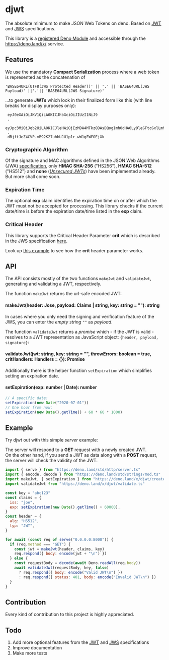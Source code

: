 # djwt

The absolute minimum to make JSON Web Tokens on deno. Based on
[JWT](https://tools.ietf.org/html/rfc7519) and
[JWS](https://www.rfc-editor.org/rfc/rfc7515.html) specifications.

This library is a [registered Deno Module](https://github.com/denoland/registry)
and accessible through the https://deno.land/x/ service.

## Features

We use the mandatory **Compact Serialization** process where a web token is
represented as the concatenation of

`'BASE64URL(UTF8(JWS Protected Header))' || '.' || 'BASE64URL(JWS Payload)' ||'.'|| 'BASE64URL(JWS Signature)'`

...to generate **JWTs** which look in their finalized form like this (with line
breaks for display purposes only):

```
 eyJ0eXAiOiJKV1QiLA0KICJhbGciOiJIUzI1NiJ9
 .
 eyJpc3MiOiJqb2UiLA0KICJleHAiOjEzMDA4MTkzODAsDQogImh0dHA6Ly9leGFtcGxlLmNvbS9pc19yb290Ijp0cnVlfQ
 .
 dBjftJeZ4CVP-mB92K27uhbUJU1p1r_wW1gFWFOEjXk
```

### Cryptographic Algorithm

Of the signature and MAC algorithms defined in the JSON Web Algorithms (JWA)
[specification](https://www.rfc-editor.org/rfc/rfc7518.html), only **HMAC
SHA-256** ("HS256"), **HMAC SHA-512** ("HS512") and **none**
([_Unsecured JWTs_](https://tools.ietf.org/html/rfc7519#section-6)) have been
implemented already. But more shall come soon.

### Expiration Time

The optional **exp** claim identifies the expiration time on or after which the
JWT must not be accepted for processing. This library checks if the current
date/time is before the expiration date/time listed in the **exp** claim.

### Critical Header

This library supports the Critical Header Parameter **crit** which is described
in the JWS specification
[here](https://www.rfc-editor.org/rfc/rfc7515.html#section-4.1.11).

Look up
[this example](https://github.com/timonson/djwt/blob/master/examples/example.ts)
to see how the **crit** header parameter works.

## API

The API consists mostly of the two functions `makeJwt` and `validateJwt`,
generating and validating a JWT, respectively.

The function `makeJwt` returns the url-safe encoded JWT:

#### makeJwt(header: Jose, payload: Claims | string, key: string = ""): string

In cases where you only need the signing and verification feature of the JWS,
you can enter the _empty string_ `""` as _payload_.

The function `validateJwt` returns a _promise_ which - if the JWT is valid -
resolves to a JWT representation as JavaScript object:
`{header, payload, signature}`:

#### validateJwt(jwt: string, key: string = "", throwErrors: boolean = true, critHandlers: Handlers = {}): Promise<any>

Additionally there is the helper function `setExpiration` which simplifies
setting an expiration date.

#### setExpiration(exp: number | Date): number

```javascript
// A specific date:
setExpiration(new Date("2020-07-01"))
// One hour from now:
setExpiration(new Date().getTime() + 60 * 60 * 1000)
```

## Example

Try djwt out with this simple _server_ example:

The server will respond to a **GET** request with a newly created JWT.  
On the other hand, if you send a JWT as data along with a **POST** request, the
server will check the validity of the JWT.

```javascript
import { serve } from "https://deno.land/std/http/server.ts"
import { encode, decode } from "https://deno.land/std/strings/mod.ts"
import makeJwt, { setExpiration } from "https://deno.land/x/djwt/create.ts"
import validateJwt from "https://deno.land/x/djwt/validate.ts"

const key = "abc123"
const claims = {
  iss: "joe",
  exp: setExpiration(new Date().getTime() + 60000),
}
const header = {
  alg: "HS512",
  typ: "JWT",
}

for await (const req of serve("0.0.0.0:8000")) {
  if (req.method === "GET") {
    const jwt = makeJwt(header, claims, key)
    req.respond({ body: encode(jwt + "\n") })
  } else {
    const requestBody = decode(await Deno.readAll(req.body))
    await validateJwt(requestBody, key, false)
      ? req.respond({ body: encode("Valid JWT\n") })
      : req.respond({ status: 401, body: encode("Invalid JWT\n") })
  }
}
```

## Contribution

Every kind of contribution to this project is highly appreciated.

## Todo

1. Add more optional features from the
   [JWT](https://tools.ietf.org/html/rfc7519) and
   [JWS](https://www.rfc-editor.org/rfc/rfc7515.html) specifications
2. Improve documentation
3. Make more tests
